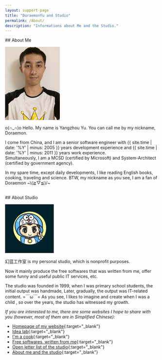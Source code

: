 ```yaml
---
layout: support-page
title: "DoraemonYu and Studio"
permalink: /About/
description: "Informations about Me and the Studio."
---
```


<div class="col-md-12" markdown="1">
## About Me

![my picture](/assets/img/me.jpg)

o(∩_∩)o Hello. My name is Yangzhou Yu. You can call me by my nickname, Doraemon. 

I come from China, and I am a senior software engineer with {{ site.time | date: '%Y' | minus: 2005 }} years development experience and {{ site.time | date: '%Y' | minus: 2011 }} years work experience.  
Simultaneously, I am a MCSD (certified by Microsoft) and System-Architect (certified by government agency).  

In my spare time, except daily developments, I like reading English books, cooking, traveling and science. BTW, my nickname as you see, I am a fan of Doraemon ~\\(≧▽≦)/~
</div>


<div class="col-md-12" >&nbsp;</div>


<div class="col-md-12" markdown="1">
## About Studio

![my logo](/assets/img/me2.jpg)

幻蓝工作室 is my personal studio, which is nonprofit purposes.  

Now it mainly produce the free softwares that was written from me, offer some funny and useful public IT services, etc.

The studio was founded in 1999, when I was primary school students, the initial output was handmade, Later, gradually, the output was IT-related content.  =￣ω￣= As you see, I likes to imagine and create when I was a child , so over the years, the studio has witnessed my growth.

*If you are interested to me, there are some websites I hope to share with you (however, most of them are in Simplified Chinese):* 

* [Homepage of my website](http://yuyangzhou.name){:target="_blank"}
* [Idea lab](https://idea-lab.yuyangzhou.name){:target="_blank"}
* [I'm a cook](https://food.yuyangzhou.name){:target="_blank"}
* [Free softwares, written from me](http://soft.yuyangzhou.name){:target="_blank"}
* [Open letter list of the studio](http://soft.yuyangzhou.name/Email/OpenLetterList.html){:target="_blank"}
* [About me and the studio](http://me.yuyangzhou.name){:target="_blank"}
</div>

